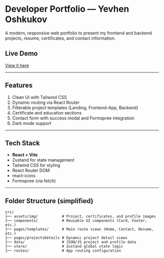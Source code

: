 # Developer Portfolio — Yevhen Oshkukov

A modern, responsive web portfolio to present my frontend and backend projects, resume, certificates, and contact information.

##  Live Demo

[View it here](https://yevgen2022.github.io/Portfolio-React/)

---

##  Features

1. Clean UI with Tailwind CSS  
2. Dynamic routing via React Router  
3. Filterable project templates (Landing, Frontend-App, Backend)  
4. Certificate and education sections  
5. Contact form with success modal and Formspree integration  
6. Dark mode support  

---

##  Tech Stack

- **React + Vite**
- Zustand for state management
- Tailwind CSS for styling
- React Router DOM
- react-icons
- Formspree (via fetch)

---

##  Folder Structure (simplified)

```text
src/
├── assets/img/           # Project, certificates, and profile images
├── components/           # Reusable UI components (Card, Footer, etc.)
├── pages/templates/      # Main route views (Home, Contact, Resume, etc.)
├── pages/projectsDetails # Dynamic project detail views
├── data/                 # JSON/JS project and profile data
├── store/                # Zustand global state logic
├── routes/               # App routing configuration
